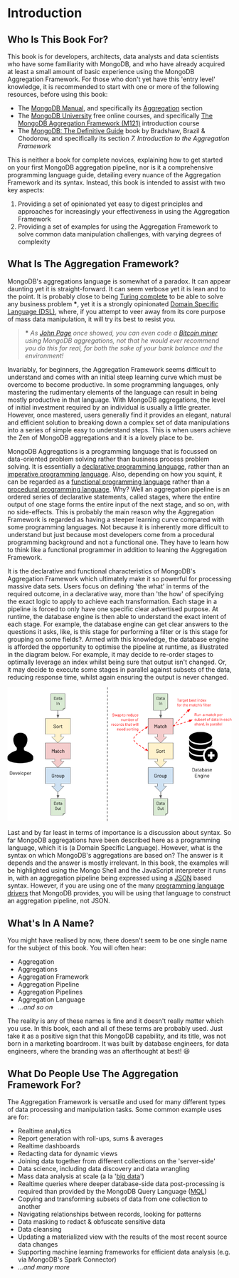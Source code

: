 # Introduction

## Who Is This Book For? 

This book is for developers, architects, data analysts and data scientists who have some familiarity with MongoDB, and who have already acquired at least a small amount of basic experience using the MongoDB Aggregation Framework. For those who don't yet have this 'entry level' knowledge, it is recommended to start with one or more of the following resources, before using this book:

 * The [MongoDB Manual](https://docs.mongodb.com/manual/), and specifically its [Aggregation](https://docs.mongodb.com/manual/aggregation/) section
 * The [MongoDB University](https://university.mongodb.com/) free online courses, and specifically [The MongoDB Aggregation Framework (M121)](https://university.mongodb.com/courses/M121/about) introduction course
 * The [MongoDB: The Definitive Guide](https://www.oreilly.com/library/view/mongodb-the-definitive/9781491954454/) book by Bradshaw, Brazil & Chodorow, and specifically its section _7. Introduction to the Aggregation Framework_

This is neither a book for complete novices, explaining how to get started on your first MongoDB aggregation pipeline, nor is it a comprehensive programming language guide, detailing every nuance of the Aggregation Framework and its syntax. Instead, this book is intended to assist with two key aspects:

 1. Providing a set of opinionated yet easy to digest principles and approaches for increasingly your effectiveness in using the Aggregation Framework
 2. Providing a set of examples for using the Aggregation Framework to solve common data manipulation challenges, with varying degrees of complexity


## What Is The Aggregation Framework?

MongoDB's aggregations language is somewhat of a paradox. It can appear daunting yet it is straight-forward. It can seem verbose yet it is lean and to the point. It is probably close to being [Turing complete](https://en.wikipedia.org/wiki/Turing_completeness) to be able to solve any business problem __*__, yet it is a strongly opinionated [Domain Specific Language (DSL)](https://en.wikipedia.org/wiki/Domain-specific_language), where, if you attempt to veer away from its core purpose of mass data manipulation, it will try its best to resist you.

> __*__ _As [John Page](http://ilearnasigoalong.blogspot.com/) once showed, you can even code a [Bitcoin miner](https://github.com/johnlpage/MongoAggMiner) using MongoDB aggregations, not that he would ever recommend you do this for real, for both the sake of your bank balance and the environment!_

Invariably, for beginners, the Aggregation Framework seems difficult to understand and comes with an initial steep learning curve which must be overcome to become productive. In some programming languages, only mastering the rudimentary elements of the language can result in being mostly productive in that language. With MongoDB aggregations, the level of initial investment required by an individual is usually a little greater. However, once mastered, users generally find it provides an elegant, natural and efficient solution to breaking down a complex set of data manipulations into a series of simple easy to understand steps. This is when users achieve the Zen of MongoDB aggregations and it is a lovely place to be.

MongoDB Aggregations is a programming language that is focussed on data-oriented problem solving rather than business process problem solving. It is essentially a [declarative programming language](https://en.wikipedia.org/wiki/Declarative_programming), rather than an [imperative programming language](https://en.wikipedia.org/wiki/Imperative_programming). Also, depending on how you squint, it can be regarded as a [functional programming language](https://en.wikipedia.org/wiki/Functional_programming) rather than a [procedural programming language](https://en.wikipedia.org/wiki/Procedural_programming). Why? Well an aggregation pipeline is an ordered series of declarative statements, called stages, where the entire output of one stage forms the entire input of the next stage, and so on, with no side-effects. This is probably the main reason why the Aggregation Framework is regarded as having a steeper learning curve compared with some programming languages. Not because it is inherently more difficult to understand but just because most developers come from a procedural programming background and not a functional one. They have to learn how to think like a functional programmer in addition to leaning the Aggregation Framework.

It is the declarative and functional characteristics of MongoDB's Aggregation Framework which ultimately make it so powerful for processing massive data sets. Users focus on defining 'the what' in terms of the required outcome, in a declarative way, more than 'the how' of specifying the exact logic to apply to achieve each transformation. Each stage in a pipeline is forced to only have one specific clear advertised purpose. At runtime, the database engine is then able to understand the exact intent of each stage. For example, the database engine can get clear answers to the questions it asks, like, is this stage for performing a filter or is this stage for grouping on some fields?. Armed with this knowledge, the database engine is afforded the opportunity to optimise the pipeline at runtime, as illustrated in the diagram below. For example, it may decide to re-order stages to optimally leverage an index whilst being sure that output isn't changed. Or, it may decide to execute some stages in parallel against subsets of the data, reducing response time, whilst again ensuring the output is never changed.

![DB Engine Aggregations Optimisations](./pics/optimise.png)

Last and by far least in terms of importance is a discussion about syntax. So far MongoDB aggregations have been described here as a programming language, which it is (a Domain Specific Language). However, what is the syntax on which MongoDB's aggregations are based on? The answer is it depends and the answer is mostly irrelevant. In this book, the examples will be highlighted using the Mongo Shell and the JavaScript interpreter it runs in, with an aggregation pipeline being expressed using a [JSON](https://en.wikipedia.org/wiki/JSON) based syntax. However, if you are using one of the many [programming language drivers](https://docs.mongodb.com/drivers/) that MongoDB provides, you will be using that language to construct an aggregation pipeline, not JSON.


## What's In A Name?

You might have realised by now, there doesn't seem to be one single name for the subject of this book. You will often hear:

* Aggregation
* Aggregations
* Aggregation Framework
* Aggregation Pipeline
* Aggregation Pipelines
* Aggregation Language
* _...and so on_

The reality is any of these names is fine and it doesn't really matter which you use. In this book, each and all of these terms are probably used. Just take it as a positive sign that this MongoDB capability, and its title, was not born in a marketing boardroom. It was built by database engineers, for data engineers, where the branding was an afterthought at best! &#128518;


## What Do People Use The Aggregation Framework For?

The Aggregation Framework is versatile and used for many different types of data processing and manipulation tasks. Some common example uses are for:

* Realtime analytics
* Report generation with roll-ups, sums & averages
* Realtime dashboards
* Redacting data for dynamic views
* Joining data together from different collections on the 'server-side'
* Data science, including data discovery and data wrangling
* Mass data analysis at scale (a la '[big data](https://en.wikipedia.org/wiki/Big_data)')
* Realtime queries where deeper database-side data post-processing is required than provided by the MongoDB Query Language ([MQL](https://docs.mongodb.com/manual/crud/))
* Copying and transforming subsets of data from one collection to another
* Navigating relationships between records, looking for patterns
* Data masking to redact & obfuscate sensitive data
* Data cleansing
* Updating a materialized view with the results of the most recent source data changes
* Supporting machine learning frameworks for efficient data analysis (e.g. via MongoDB's Spark Connector)
* _...and many more_

